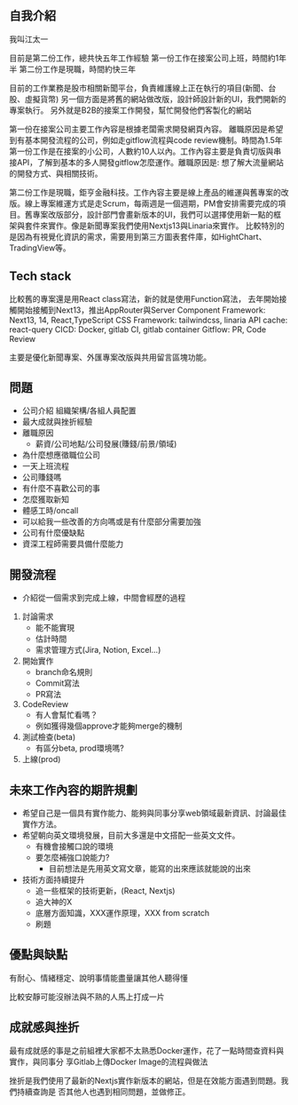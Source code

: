## 自我介紹
我叫江太一

目前是第二份工作，總共快五年工作經驗
第一份工作在接案公司上班，時間約1年半
第二份工作是現職，時間約快三年

目前的工作業務是股市相關新聞平台，負責維護線上正在執行的項目(新聞、台股、虛擬貨幣)
另一個方面是將舊的網站做改版，設計師設計新的UI，我們開新的專案執行。
另外就是B2B的接案工作開發，幫忙開發他們客製化的網站

第一份在接案公司主要工作內容是根據老闆需求開發網頁內容。
離職原因是希望到有基本開發流程的公司，例如走gitflow流程與code review機制。時間為1.5年
第一份工作是在接案的小公司，人數約10人以內。工作內容主要是負責切版與串接API，了解到基本的多人開發gitflow怎麼運作。離職原因是: 想了解大流量網站的開發方式、與相關技術。

第二份工作是現職，鉅亨金融科技。工作內容主要是線上產品的維運與舊專案的改版。線上專案維運方式是走Scrum，每兩週是一個週期，PM會安排需要完成的項目。舊專案改版部分，設計部門會畫新版本的UI，我們可以選擇使用新一點的框架與套件來實作。像是新聞專案我們使用Nextjs13與Linaria來實作。
比較特別的是因為有視覺化資訊的需求，需要用到第三方圖表套件庫，如HightChart、TradingView等。

## Tech stack
比較舊的專案還是用React class寫法，新的就是使用Function寫法，
去年開始接觸開始接觸到Next13，推出AppRouter與Server Component
Framework: Next13, 14, React,TypeScript
CSS Framework: tailwindcss, linaria
API cache: react-query
CICD: Docker, gitlab CI, gitlab container
Gitflow: PR, Code Review

主要是優化新聞專案、外匯專案改版與共用留言區塊功能。

## 問題
* 公司介紹
    組織架構/各組人員配置
* 最大成就與挫折經驗
* 離職原因
	* 薪資/公司地點/公司發展(賺錢/前景/領域)
* 為什麼想應徵職位公司
* 一天上班流程
* 公司賺錢嗎
* 有什麼不喜歡公司的事
* 怎麼獲取新知
* 體感工時/oncall
* 可以給我一些改善的方向嗎或是有什麼部分需要加強
* 公司有什麼優缺點
* 資深工程師需要具備什麼能力

##  開發流程
* 介紹從一個需求到完成上線，中間會經歷的過程

1. 討論需求
	* 能不能實現
	* 估計時間
	* 需求管理方式(Jira, Notion, Excel...)
2. 開始實作
	* branch命名規則
	* Commit寫法
	* PR寫法
3. CodeReview
	* 有人會幫忙看嗎？
	* 例如獲得幾個approve才能夠merge的機制
4. 測試檢查(beta)
	* 有區分beta, prod環境嗎?
5. 上線(prod)

## 未來工作內容的期許規劃
* 希望自己是一個具有實作能力、能夠與同事分享web領域最新資訊、討論最佳實作方法。
* 希望朝向英文環境發展，目前大多還是中文搭配一些英文文件。
	* 有機會接觸口說的環境
	* 要怎麼補強口說能力?
		* 目前想法是先用英文寫文章，能寫的出來應該就能說的出來
* 技術方面持續提升
	* 追一些框架的技術更新，(React, Nextjs)
	* 追大神的X
	* 底層方面知識，XXX運作原理，XXX from scratch
	* 刷題
## 優點與缺點
有耐心、情緒穩定、說明事情能盡量讓其他人聽得懂

比較安靜可能沒辦法與不熟的人馬上打成一片

## 成就感與挫折
最有成就感的事是之前組裡大家都不太熟悉Docker運作，花了一點時間查資料與實作，與同事分
享Gitlab上傳Docker Image的流程與做法

挫折是我們使用了最新的Nextjs實作新版本的網站，但是在效能方面遇到問題。我們持續查詢是
否其他人也遇到相同問題，並做修正。